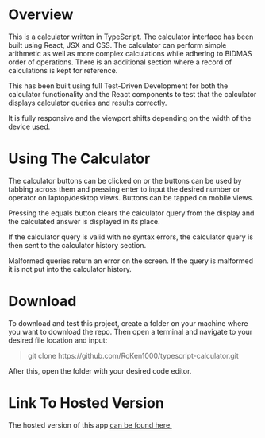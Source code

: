 # Overview

This is a calculator written in TypeScript. The calculator interface has been built using React, JSX and CSS. The calculator can perform simple arithmetic as well as more complex calculations while adhering to BIDMAS order of operations. There is an additional section where a record of calculations is kept for reference. 

This has been built using full Test-Driven Development for both the calculator functionality and the React components to test that the calculator displays calculator queries and results correctly. 

It is fully responsive and the viewport shifts depending on the width of the device used.

# Using The Calculator

The calculator buttons can be clicked on or the buttons can be used by tabbing across them and pressing enter to input the desired number or operator on laptop/desktop views. Buttons can be  tapped on mobile views. 

Pressing the equals button clears the calculator query from the display and the calculated answer is displayed in its place.

If the calculator query is valid with no syntax errors, the calculator query is then sent to the calculator history section. 

Malformed queries return an error on the screen. If the query is malformed it is not put into the calculator history.

# Download

To download and test this project, create a folder on your machine where you want to download the repo. Then open a terminal and navigate to your desired file location and input:

>git clone https://<span>github</span>.com/RoKen1000/typescript-calculator.git

After this, open the folder with your desired code editor.

# Link To Hosted Version

The hosted version of this app <a href="https://typescript-calculator-rk.netlify.app/">can be found here.</a>